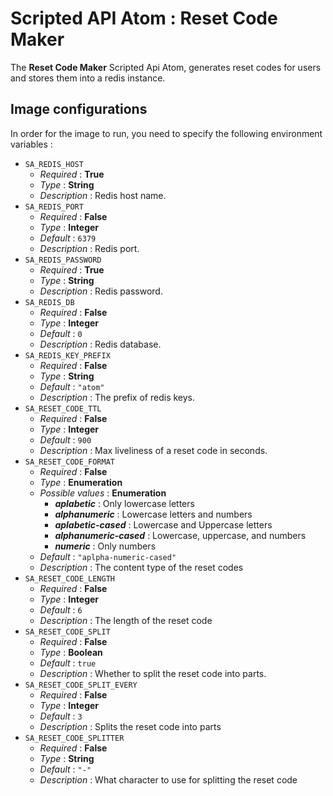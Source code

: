 # Scripted API Atom : Reset Code Maker

The **Reset Code Maker** Scripted Api Atom, generates reset codes for users and stores them into a redis instance.

## Image configurations

In order for the image to run, you need to specify the following environment variables :

* `SA_REDIS_HOST`
    * _Required_ : **True**
    * _Type_ : **String**
    * _Description_ : Redis host name.
* `SA_REDIS_PORT`
    * _Required_ : **False**
    * _Type_ : **Integer**
    * _Default_ : `6379`
    * _Description_ : Redis port.
* `SA_REDIS_PASSWORD`
    * _Required_ : **True**
    * _Type_ : **String**
    * _Description_ : Redis password.
* `SA_REDIS_DB`
    * _Required_ : **False**
    * _Type_ : **Integer**
    * _Default_ : `0`
    * _Description_ : Redis database.
* `SA_REDIS_KEY_PREFIX`
    * _Required_ : **False**
    * _Type_ : **String**
    * _Default_ : `"atom"`
    * _Description_ : The prefix of redis keys.
* `SA_RESET_CODE_TTL`
    * _Required_ : **False**
    * _Type_ : **Integer**
    * _Default_ : `900`
    * _Description_ : Max liveliness of a reset code in seconds.
* `SA_RESET_CODE_FORMAT`
    * _Required_ : **False**
    * _Type_ : **Enumeration**
    * _Possible values_ : **Enumeration**
        * **_aplabetic_** : Only lowercase letters
        * **_alphanumeric_**  : Lowercase letters and numbers
        * **_aplabetic-cased_**  : Lowercase and Uppercase letters
        * **_alphanumeric-cased_** : Lowercase, uppercase, and numbers
        * **_numeric_** : Only numbers
    * _Default_ : `"aplpha-numeric-cased"`
    * _Description_ : The content type of the reset codes
* `SA_RESET_CODE_LENGTH`
    * _Required_ : **False**
    * _Type_ : **Integer**
    * _Default_ : `6`
    * _Description_ : The length of the reset code
* `SA_RESET_CODE_SPLIT`
    * _Required_ : **False**
    * _Type_ : **Boolean**
    * _Default_ : `true`
    * _Description_ : Whether to split the reset code into parts.
* `SA_RESET_CODE_SPLIT_EVERY`
    * _Required_ : **False**
    * _Type_ : **Integer**
    * _Default_ : `3`
    * _Description_ : Splits the reset code into parts
* `SA_RESET_CODE_SPLITTER`
    * _Required_ : **False**
    * _Type_ : **String**
    * _Default_ : `"-"`
    * _Description_ : What character to use for splitting the reset code
